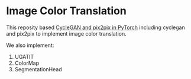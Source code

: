 # Image Color Translation 
This reposity based [CycleGAN and pix2pix in PyTorch](https://github.com/junyanz/pytorch-CycleGAN-and-pix2pix) including cyclegan and pix2pix to implement image color translation.

We also implement:
1. UGATIT
2. ColorMap
3. SegmentationHead

